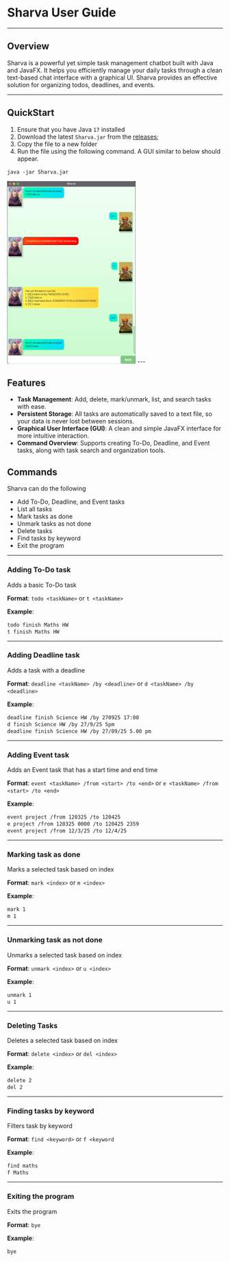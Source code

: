 # Sharva User Guide

---
## Overview

Sharva is a powerful yet simple task management chatbot built with Java and JavaFX.
It helps you efficiently manage your daily tasks through a clean text-based chat interface with a graphical UI.
Sharva provides an effective solution for organizing todos, deadlines, and events.

--- 

## QuickStart
1. Ensure that you have Java `17` installed
2. Download the latest `Sharva.jar` from the [releases]();
3. Copy the file to a new folder
4. Run the file using the following command. A GUI similar to below should appear.
```
java -jar Sharva.jar
```
<img src="Ui.png" alt="Ui" width="300"/>
---

## Features
- **Task Management**: Add, delete, mark/unmark, list, and search tasks with ease.
- **Persistent Storage**: All tasks are automatically saved to a text file, so your data is never lost between sessions.
- **Graphical User Interface (GUI)**: A clean and simple JavaFX interface for more intuitive interaction.
- **Command Overview**: Supports creating To-Do, Deadline, and Event tasks, along with task search and organization tools.


## Commands
Sharva can do the following

- Add To-Do, Deadline, and Event tasks
- List all tasks
- Mark tasks as done
- Unmark tasks as not done
- Delete tasks
- Find tasks by keyword
- Exit the program
--- 

### Adding To-Do task
Adds a basic To-Do task

**Format**:
`todo <taskName>`
or
`t <taskName>`

**Example**:
```
todo finish Maths HW
t finish Maths HW
```
---
### Adding Deadline task
Adds a task with a deadline

**Format**:
`deadline <taskName> /by <deadline>` 
or
`d <taskName> /by <deadline>`

**Example**:
```
deadline finish Science HW /by 270925 17:00
d finish Science HW /by 27/9/25 5pm
deadline finish Science HW /by 27/09/25 5.00 pm
```
---
### Adding Event task
Adds an Event task that has a start time and end time

**Format**:
`event <taskName> /from <start> /to <end>`
or
`e <taskName> /from <start> /to <end>`

**Example**:
```
event project /from 120325 /to 120425
e project /from 120325 0000 /to 120425 2359
event project /from 12/3/25 /to 12/4/25
```
---
### Marking task as done
Marks a selected task based on index

**Format**:
`mark <index>`
or
`m <index>`

**Example**:
```
mark 1
m 1
```
---
### Unmarking task as not done
Unmarks a selected task based on index

**Format**:
`unmark <index>`
or
`u <index>`

**Example**:
```
unmark 1
u 1
```
---
### Deleting Tasks
Deletes a selected task based on index

**Format**:
`delete <index>`
or
`del <index>`

**Example**:
```
delete 2
del 2
```
---
### Finding tasks by keyword
Filters task by keyword

**Format**:
`find <keyword>`
or
`f <keyword`

**Example**:
```
find maths
f Maths
```
---
### Exiting the program
Exits the program

**Format**:
`bye`

**Example**:
```
bye
```


